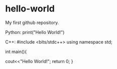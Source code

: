 # hello-world
My first github repository.

Python:
print("Hello World!")

C++:
#include <bits/stdc++>
using namespace std;

int main(){

cout<<"Hello World!";
return 0;
}
